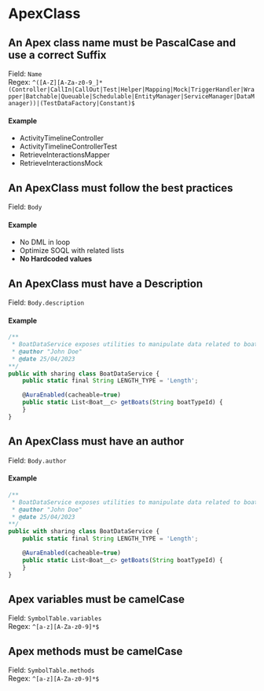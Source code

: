 # ApexClass
## An Apex class name must be PascalCase and use a correct Suffix
Field: `Name`   
Regex: `^([A-Z][A-Za-z0-9_]*(Controller|CallIn|CallOut|Test|Helper|Mapping|Mock|TriggerHandler|Wrapper|Batchable|Queuable|Schedulable|EntityManager|ServiceManager|DataManager))|(TestDataFactory|Constant)$`    
#### Example

* ActivityTimelineController
* ActivityTimelineControllerTest
* RetrieveInteractionsMapper
* RetrieveInteractionsMock
  


## An ApexClass must follow the best practices
Field: `Body`   
#### Example
* No DML in loop
* Optimize SOQL with related lists
* **No Hardcoded values**  
  


## An ApexClass must have a Description
Field: `Body.description`   
#### Example

```js
/** 
 * BoatDataService exposes utilities to manipulate data related to boat
 * @author "John Doe"
 * @date 25/04/2023
**/
public with sharing class BoatDataService {
    public static final String LENGTH_TYPE = 'Length'; 

    @AuraEnabled(cacheable=true)
    public static List<Boat__c> getBoats(String boatTypeId) {
    }
}
```
  


## An ApexClass must have an author
Field: `Body.author`   
#### Example

```js
/** 
 * BoatDataService exposes utilities to manipulate data related to boat
 * @author "John Doe"
 * @date 25/04/2023
**/
public with sharing class BoatDataService {
    public static final String LENGTH_TYPE = 'Length'; 

    @AuraEnabled(cacheable=true)
    public static List<Boat__c> getBoats(String boatTypeId) {
    }
}
```
  


## Apex variables must be camelCase
Field: `SymbolTable.variables`   
Regex: `^[a-z][A-Za-z0-9]*$`    



## Apex methods must be camelCase
Field: `SymbolTable.methods`   
Regex: `^[a-z][A-Za-z0-9]*$`    


